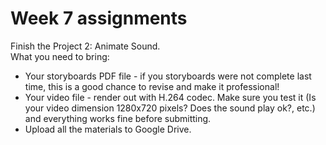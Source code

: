 # Week 7 assignments

Finish the Project 2: Animate Sound.  
What you need to bring:
- Your storyboards PDF file - if you storyboards were not complete last time, this is a good chance to revise and make it professional!
- Your video file - render out with H.264 codec. Make sure you test it (Is your video dimension 1280x720 pixels? Does the sound play ok?, etc.) and everything works fine before submitting.
- Upload all the materials to Google Drive.


